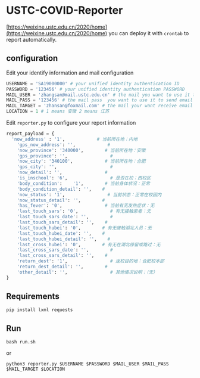 # USTC-COVID-Reporter

[https://weixine.ustc.edu.cn/2020/home](https://weixine.ustc.edu.cn/2020/home)  you can deploy it with `crontab` to report automatically.

## configuration

Edit your identify information and mail configuration

```python
USERNAME = 'SA19000000' # your unified identity authentication ID
PASSWORD = '123456' # your unified identity authentication PASSWORD
MAIL_USER = 'zhangsan@mail.ustc.edu.cn' # the mail you want to use it to send email (only recommend your ustc mail, if not please make sure your mail host is right in sendEmail.py )
MAIL_PASS = '123456' # the mail pass  you want to use it to send email
MAIL_TARGET = 'zhansan@foxmail.com' # the mail your want receive email
LOCATION = 1 # 1 means 安徽 2 means 江苏
```

Edit `reporter.py` to configure your report information

```python
report_payload = {
  'now_address' : '1',            # 当前所在地：内地
    'gps_now_address': '',            #
    'now_province': '340000',        # 当前所在地：安徽
    'gps_province': '',                #
    'now_city': '340100',            # 当前所在地：合肥
    'gps_city': '',                    #
    'now_detail': '',                #
    'is_inschool': '6',                # 是否在校：西校区
    'body_condition':    '1',        # 当前身体状况：正常
    'body_condition_detail': '',    #
    'now_status': '1',                # 当前状态：正常在校园内
    'now_status_detail': '',        #
    'has_fever': '0',                # 当前有无发热症状：无
    'last_touch_sars': '0',            # 有无接触患者：无
    'last_touch_sars_date': '',        #
    'last_touch_sars_detail': '',    #
    'last_touch_hubei': '0',        # 有无接触湖北人员：无
    'last_touch_hubei_date': '',    #
    'last_touch_hubei_detail': '',    #
    'last_cross_hubei': '0',        # 有无在湖北停留或路过：无
    'last_cross_sars_date': '',        #
    'last_cross_sars_detail': '',    #
    'return_dest': '1',                # 返校目的地：合肥校本部
    'return_dest_detail': '',        #
    'other_detail': '',                # 其他情况说明：（无）
}

```

## Requirements
```
pip install lxml requests
```

## Run
```
bash run.sh
```
or
```
python3 reporter.py $USERNAME $PASSWORD $MAIL_USER $MAIL_PASS $MAIL_TARGET $LOCATION
```
